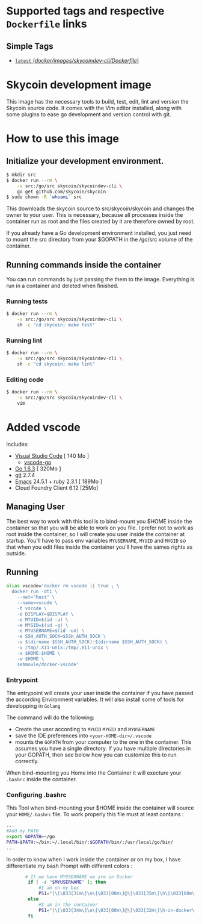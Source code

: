 # Supported tags and respective `Dockerfile` links

## Simple Tags

-	[`latest` (*docker/images/skycoindev-cli/Dockerfile*)](https://github.com/skycoin/skycoin/tree/develop/docker/images/skycoindev-cli/Dockerfile)

# Skycoin development image

This image has the necessary tools to build, test, edit, lint and version the Skycoin
source code.  It comes with the Vim editor installed, along with some plugins
to ease go development and version control with git.

# How to use this image

## Initialize your development environment.

```sh
$ mkdir src
$ docker run --rm \
    -v src:/go/src skycoin/skycoindev-cli \
    go get github.com/skycoin/skycoin
$ sudo chown -R `whoami` src
```

This downloads the skycoin source to src/skycoin/skycoin and changes the owner
to your user. This is necessary, because all processes inside the container run
as root and the files created by it are therefore owned by root.

If you already have a Go development environment installed, you just need to
mount the src directory from your $GOPATH in the /go/src volume of the
container. 

## Running commands inside the container

You can run commands by just passing the them to the image.  Everything is run
in a container and deleted when finished.

### Running tests

```sh
$ docker run --rm \
    -v src:/go/src skycoin/skycoindev-cli \
    sh -c "cd skycoin; make test"
```

### Running lint

```sh
$ docker run --rm \
    -v src:/go/src skycoin/skycoindev-cli \
    sh -c "cd skycoin; make lint"
```

### Editing code

```sh
$ docker run --rm \
    -v src:/go/src skycoin/skycoindev-cli \
    vim
```



# Added vscode 

Includes:

- [Visual Studio Code](https://code.visualstudio.com/) [ 140 Mo ]
  - [vscode-go](https://github.com/Microsoft/vscode-go)
- [Go 1.6.3](https://golang.org/) [ 320Mo ]
- [git]() 2.7.4
- [Emacs]() 24.5.1 + ruby 2.3.1 [ 189Mo ]
- Cloud Foundry Client 6.12 [25Mo]

## Managing User

The best way to work with this tool is to bind-mount you $HOME inside the container so that you will be 
able to work on you file.
I prefer not to work as root inside the container, so I will create you user inside the container at startup.
You'll have to pass env variables `MYUSERNAME`, `MYUID` and `MYGID` so that when you edit files inside the container you'll have the sames rights as outside.

## Running

```bash
alias vscode='docker rm vscode || true ; \
  docker run -dti \
    --net="host" \
    --name=vscode \
    -h vscode \
    -e DISPLAY=$DISPLAY \
    -e MYUID=$(id -u) \
    -e MYGID=$(id -g) \
    -e MYUSERNAME=$(id -un) \
    -e SSH_AUTH_SOCK=$SSH_AUTH_SOCK \
    -v $(dirname $SSH_AUTH_SOCK):$(dirname $SSH_AUTH_SOCK) \
    -v /tmp/.X11-unix:/tmp/.X11-unix \
    -v $HOME:$HOME \
    -w $HOME \
    sebmoule/docker-vscode'
```

### Entrypoint

The entrypoint will create your user inside the container if you have passed the according Environment variables.
It will also install some of tools for developping in `Golang`

The command will do the following:

- Create the user according to `MYUID` `MYGID` and `MYUSERNAME`
- save the IDE preferences into `<your-HOME-dir>/.vscode`
- mounts the `GOPATH` from your computer to the one in the container. This
assumes you have a single directory. If you have multiple directories in your
GOPATH, then see below how you can customize this to run correctly.

When bind-mounting you Home into the Container it will execture your `.bashrc` inside the container.

### Configuring .bashrc

This Tool when bind-mounting your $HOME inside the container will  source your `HOME/.bashrc` file.
To work properly this file must at least contains :

```bash
...
#Add my PATH                                                                                                                                                                   
export GOPATH=~/go                                                                                                                                                             
PATH=$PATH:~/bin:~/.local/bin/:$GOPATH/bin/:/usr/local/go/bin/ 
...
```

In order to know when I work inside the container or on my box, I have differentiate my bash Prompt with different colors :

```bash
       # If we have MYUSERNAME we are in Docker                                                                                                                               
        if [ -z "$MYUSERNAME" ]; then                                                                                                                                          
            #I am on my box                                                                                                                                                    
            PS1="[\[\033[31m\]\u\[\033[00m\]@\[\033[35m\]\h\[\033[00m\]: \[\033[34m\]\w\[\033[00m\]]\[\033[00m\]$"                                                             
        else                                                                                                                                                                   
            #I am in the container                                                                                                                                             
            PS1="[\[\033[34m\]\u\[\033[00m\]@\[\033[32m\]\h-in-docker\[\033[00m\]: \[\033[35m\]\w\[\033[00m\]]\[\033[00m\]$"                                                   
        fi  
```
